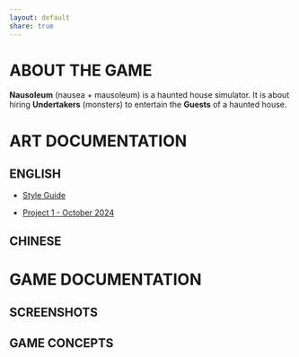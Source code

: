 ```yaml
---
layout: default
share: true
---
```

  
# ABOUT THE GAME  
  
**Nausoleum** (nausea + mausoleum) is a haunted house simulator. It is about hiring **Undertakers** (monsters) to entertain the **Guests** of a haunted house.  
  
# ART DOCUMENTATION  
  
## ENGLISH  
  
* [Style Guide](style_guide)  
  
* [Project 1 - October 2024](project_1_en)  
  
## CHINESE  
  
# GAME DOCUMENTATION  
  
## SCREENSHOTS  
  
## GAME CONCEPTS  
